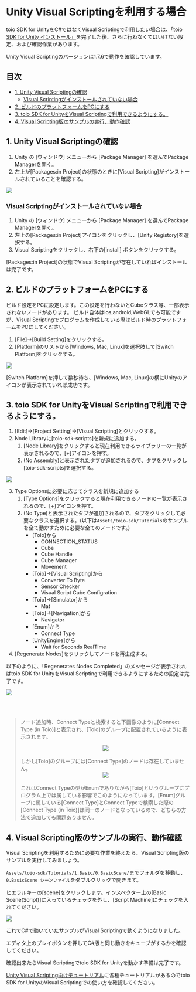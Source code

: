 # Unity Visual Scriptingを利用する場合
toio SDK for UnityをC#ではなくVisual Scriptingで利用したい場合は、[「toio SDK for Unity インストール」](download_sdk.md)を完了した後、さらに行わなくてはいけない設定、および確認作業があります。

Unity Visual Scriptingのバージョンは1.7.6で動作を確認しています。

## 目次
  - [1. Unity Visual Scriptingの確認](#1-unity-visual-scriptingの確認)
    - [Visual Scriptingがインストールされていない場合](#visual-scriptingがインストールされていない場合)
  - [2. ビルドのプラットフォームをPCにする](#2-ビルドのプラットフォームをpcにする)
  - [3. toio SDK for UnityをVisual Scriptingで利用できるようにする。](#3-toio-sdk-for-unityをvisual-scriptingで利用できるようにする)
  - [4. Visual Scripting版のサンプルの実行、動作確認](#4-visual-scripting版のサンプルの実行動作確認)

## 1. Unity Visual Scriptingの確認
1. Unity の [ウィンドウ] メニューから [Package Manager] を選んでPackage Managerを開く。
1. 左上が[Packages:in Project]の状態のときに[Visual Scripting]がインストールされていることを確認する。

<img src="res/visual_scripting_setting/visual_scripting_installed.png">

### Visual Scriptingがインストールされていない場合
1. Unity の [ウィンドウ] メニューから [Package Manager] を選んでPackage Managerを開く。
1. 左上の[Packages:in Project]アイコンをクリックし、[Unity Registory]を選択する。
1. Visual Scriptingをクリックし、右下の[install] ボタンをクリックする。

[Packages:in Project]の状態でVisual Scriptingが存在していればインストールは完了です。

## 2. ビルドのプラットフォームをPCにする
ビルド設定をPCに設定します。この設定を行わないとCubeクラス等、一部表示されないノードがあります。
ビルド自体はios,android,WebGLでも可能ですが、Visual Scriptingでプログラムを作成している際はビルド時のプラットフォームをPCにしてください。
1. [File]->[Build Setting]をクリックする。
1. [Platform]のリストから[Windows, Mac, Linux]を選択肢して[Switch Platform]をクリックする。
<img src="res/visual_scripting_setting/change_platform.png">

[Switch Platform]を押して数秒待ち、[Windows, Mac, Linux]の横にUnityのアイコンが表示されていれば成功です。

## 3. toio SDK for UnityをVisual Scriptingで利用できるようにする。
1. [Edit]->[Project Setting]->[Visual Scripting]とクリックする。
2. Node Libraryに[toio-sdk-scripts]を新規に追加する。
   1. [Node Library]をクリックすると現在利用できるライブラリーの一覧が表示されるので、[+]アイコンを押す。
   2. (No Assembly)と表示されたタブが追加されるので、タブをクリックし[toio-sdk-scripts]を選択する。

<img src="res/visual_scripting_setting/add_toio_sdk_scripts.png">

3. Type Optionsに必要に応じてクラスを新規に追加する
   1. [Type Options]をクリックすると現在利用できるノードの一覧が表示されるので、[+]アイコンを押す。
   2. (No Type)と表示されたタブが追加されるので、タブをクリックして必要なクラスを選択する。(以下は`Assets/toio-sdk/Tutorials`のサンプルを全て動かすために必要な全てのノードです。)
      - [Toio]から
         - CONNECTION_STATUS
         - Cube
         - Cube Handle
         - Cube Manager
         - Movement
      - [Toio]->[Visual Scripting]から
         - Converter To Byte
         - Sensor Checker
         - Visual Script Cube Configration
      - [Toio]->[Simulator]から
         - Mat
      - [Toio]->[Navigation]から
         - Navigator
      - [Enum]から
         - Connect Type
      - [UnityEngine]から
         - Wait for Seconds RealTime
4. [Regenerate Nodes]をクリックしてノードを再生成する。

以下のように、「Regenerates Nodes Completed」のメッセージが表示されればtoio SDK for UnityをVisual Scriptingで利用できるようにするための設定は完了です。

<img src="res/visual_scripting_setting/add_node.png">

<br><br>
> ノード追加時、Connect Typeと検索すると下画像のように[Connect Type (in Toio)]と表示され、[Toio]のグループに配置されているように表示されます。<br>
> <div align="center"><img src="res/visual_scripting_setting/connect_type_search.png"></div>
> <br>しかし[Toio]のグループには[Connect Type]のノードは存在していません。
> <div align="center"><img src="res/visual_scripting_setting/connect_type_toio.png"></div>
> <br>これはConnect Typeの型がEnumでありながら[Toio]というグループにプログラム上では属している影響でこのようになっています。[Enum]グループに属している[Connect Type]とConnect Typeで検索した際の[Connect Type (in Toio)]は同一のノードとなっているので、どちらの方法で追加しても問題ありません。


## 4. Visual Scripting版のサンプルの実行、動作確認
Visual Scriptingを利用するために必要な作業を終えたら、Visual Scripting版のサンプルを実行してみましょう。

`Assets/toio-sdk/Tutorials/1.Basic/0.BasicScene/`までフォルダを移動し、`0.BasicScene シーンファイル`をダブルクリックで開きます。

ヒエラルキーの[scene]をクリックします。インスペクター上の[Basic Scene(Script)]に入っているチェックを外し、[Script Machine]にチェックを入れてください。

<img src="res/visual_scripting_setting/change_csharp_to_visual_scripting.png">

これでC#で動いていたサンプルがVisual Scriptingで動くようになりました。

エディタ上のプレイボタンを押してC#版と同じ動きをキューブがするかを確認してください。

確認出来たらVisual Scriptingでtoio SDK for Unityを動かす準備は完了です。

[Unity Visual Scripting向けチュートリアル](tutorials_visual_scriptings.md)に各種チュートリアルがあるのでtoio SDK for UnityのVisual Scriptingでの使い方を確認してください。
